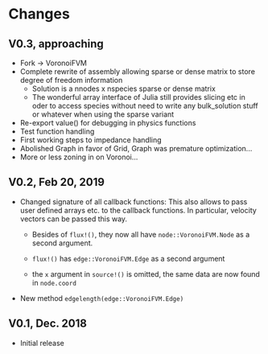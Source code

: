 # Changes

## V0.3, approaching
- Fork -> VoronoiFVM
- Complete rewrite of assembly allowing sparse or dense matrix 
to store degree of freedom information
  - Solution is a nnodes x nspecies sparse or dense matrix
  - The wonderful array interface of Julia still provides slicing
    etc in oder to access  species without need to write
    any bulk_solution stuff or whatever when using the sparse variant
- Re-export value() for debugging in physics functions
- Test function handling
- First working steps to impedance handling
- Abolished Graph in favor of  Grid, Graph was premature optimization...
- More or less zoning in on Voronoi...

## V0.2, Feb 20, 2019

- Changed signature of all callback functions:
  This also allows to pass user defined arrays etc. to the callback functions.
  In particular, velocity vectors can be passed this way.

  - Besides of `flux!()`, they now all have `node::VoronoiFVM.Node`
    as a second argument.

  - `flux!()` has `edge::VoronoiFVM.Edge` as a second argument

  - the `x` argument in `source!()` is omitted, the same data
     are now found in `node.coord`


- New method `edgelength(edge::VoronoiFVM.Edge)`
  
## V0.1, Dec. 2018

- Initial release
